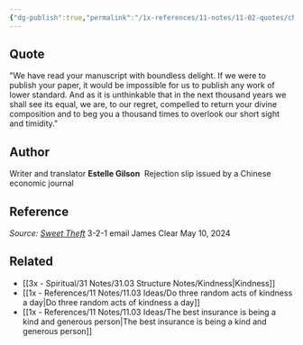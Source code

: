 ```yaml
---
{"dg-publish":true,"permalink":"/1x-references/11-notes/11-02-quotes/chinese-kind-rejection-letter/","title":"Chinese kind rejection letter","created":"2024-05-11T22:17:57.200+03:00","updated":"2024-05-11T22:17:57.200+03:00"}
---
```



## Quote
"We have read your manuscript with boundless delight. If we were to publish your paper, it would be impossible for us to publish any work of lower standard. And as it is unthinkable that in the next thousand years we shall see its equal, we are, to our regret, compelled to return your divine composition and to beg you a thousand times to overlook our short sight and timidity."

## Author
Writer and translator **Estelle Gilson** 
Rejection slip issued by a Chinese economic journal

## Reference
_Source:_ [_Sweet Theft_](https://click.convertkit-mail4.com/mvu9l5m88nb5hgp607zul9uevxdqqqb3/e0hph7h0mvnokxb8/aHR0cHM6Ly9hbXpuLnRvLzNKV25SMDY=)
3-2-1 email James Clear May 10, 2024

## Related
- [[3x - Spiritual/31 Notes/31.03 Structure Notes/Kindness\|Kindness]]
- [[1x - References/11 Notes/11.03 Ideas/Do three random acts of kindness a day\|Do three random acts of kindness a day]]
- [[1x - References/11 Notes/11.03 Ideas/The best insurance is being a kind and generous person\|The best insurance is being a kind and generous person]]
